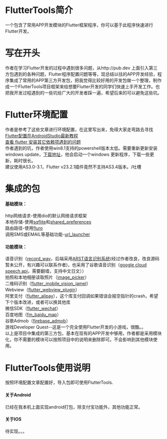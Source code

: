 # FlutterTools简介
一个包含了常用APP开发模块的Flutter框架程序，你可以基于此程序快速进行Flutter开发。

# 写在开头
作者在学习Flutter开发的过程中遇到很多问题，从http://pub.dev 上面引入第三方包遇到的各种问题，Flutter程序配置问题等等，现总结以往的APP开发经验，程序集成了常用的APP第三方开发包，把我觉得比较好用的开发包做一个整理，制作成一个FlutterTools项目框架来给想要Flutter开发的同学们快速上手开发工作。也把我开发过程遇到的一些坑给广大的开发者踩一遍，希望后来的可以避免这些坑。
# Flutter环境配置
  作者是参考了这些文章进行环境配置，在这里写出来，免得大家走弯路去寻找  
  [Flutter配置在AndroidStudio最新教程](https://blog.csdn.net/qq_37199105/article/details/81007683)  
  [查看 flutter 安装其它依赖项遇到的问题](https://blog.csdn.net/langzxz/article/details/80933515)  
  作者遇到的坑，作者使用win8.1支持的powershell版本太低。需要重新更新安装windows update，[下载地址](https://download.microsoft.com/download/6/F/5/6F5FF66C-6775-42B0-86C4-47D41F2DA187/Win8.1AndW2K12R2-KB3191564-x64.msu)，他会启动一个windows 更新程序，下载一些更新，耗时很长。  
  建议使用AS3.0-3.1，Flutter v23.2.1插件竟然不支持AS3.4版本。/吐槽
# 集成的包
  #### 基础模块：  
  http网络请求-使用dio的默认网络请求框架  
  本地存储-使用[sqflite](https://pub.dev/packages/sqflite)和[shared_preferences](https://pub.dev/packages/shared_preferences)  
  路由路径-使用[fluro](https://pub.dev/packages/fluro)  
  调用SMS或EMAIL等基础功能-[url_launcher](https://pub.dev/packages/url_launcher)  

  #### 功能模块：  
  语音识别（[record_wav](https://pub.dev/packages/recorder_wav)，后端采用[ARST语言识别系统](https://github.com/nl8590687/ASRT_SpeechRecognition)(经过作者改良，改良源码暂未公开，有兴趣可以联系作者)，也采用了谷歌语音识别（[google cloud speech api](https://pub.dev/packages/googleapis)，需要翻墙，支持中文日文））  
  拍照和本地相册读取照片（[image_picker](https://pub.dev/packages/image_picker)）  
  二维码识别（[flutter_mobile_vision_jamel](https://pub.dev/packages/flutter_mobile_vision_jamel)）  
  Webview（[flutter_webview_plugin](https://pub.dev/packages/flutter_webview_plugin)）  
  阿里支付（[flutter_alipay](https://pub.dev/packages/flutter_alipay)），这个库支付回调如果错误会报空指针的crash，希望下个版本改进，或者可以换其他库  
  微信SDK（[flutter_wechat](https://pub.dev/packages/flutter_wechat)）  
  百度地图（[fm_baidu_map](https://pub.dev/packages/fm_baidu_map)）  
  谷歌Admob（[firebase_admob](https://pub.dev/packages/firebase_admob)）  
  游戏Developer Quest--这是一个完全使用Flutter开发的小游戏，很酷。。   
  以上是项目中集成的第三方包，基本在现有的APP开发中够用，作者都是采用模块化，你不需要的模块可以按照项目中的说明来删除即可。不会影响到其他模块使用。
# FlutterTools使用说明
  按照环境配置文章配置好，导入包即可使用FlutterTools.
  #### 关于Android
  已经在我本机上面实现android打包，除支付宝功能外，其他功能正常。
  #### 关于IOS
  待实现。。。
  
